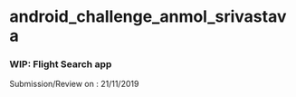 # android_challenge_anmol_srivastava

### WIP: Flight Search app


Submission/Review on : 21/11/2019